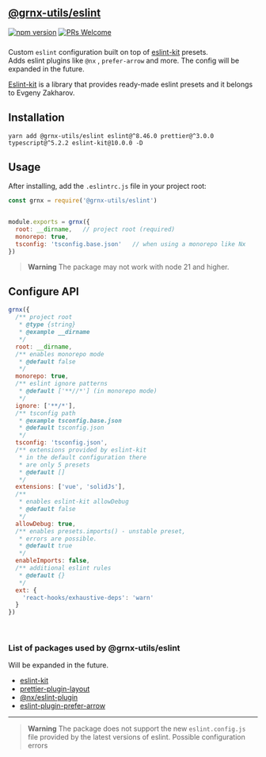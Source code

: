 ## [@grnx-utils/eslint](https://github.com/Gearonix/grnx-utils/tree/master/packages/eslint)
[![npm version](https://img.shields.io/npm/v/@grnx-utils/eslint.svg?style=flat)](https://www.npmjs.com/package/@grnx-utils/eslint)  [![PRs Welcome](https://img.shields.io/badge/PRs-welcome-brightgreen.svg)](https://reactjs.org/docs/how-to-contribute.html#your-first-pull-request) <br/>
<h3></h3>

Custom `eslint` configuration built on top of [eslint-kit](https://github.com/eslint-kit/eslint-kit) presets. <br/>
Adds eslint plugins like `@nx` , `prefer-arrow` and more.
The config will be expanded in the future.

[Eslint-kit](https://github.com/eslint-kit/eslint-kit) is a library that provides ready-made
eslint presets and it belongs to Evgeny Zakharov.

## Installation

```
yarn add @grnx-utils/eslint eslint@^8.46.0 prettier@^3.0.0 typescript@^5.2.2 eslint-kit@10.0.0 -D
```

## Usage
After installing, add the `.eslintrc.js` file in your project root:
```js
const grnx = require('@grnx-utils/eslint')


module.exports = grnx({
  root: __dirname,   // project root (required)
  monorepo: true,
  tsconfig: 'tsconfig.base.json'   // when using a monorepo like Nx
})

```

> **Warning**
> The package may not work with node 21 and higher.


## Configure API

```js
grnx({
  /** project root
   * @type {string}
   * @example __dirname
   */
  root: __dirname,
  /** enables monorepo mode
   * @default false
   */
  monorepo: true,
  /** eslint ignore patterns
   * @default ['**//*'] (in monorepo mode)
   */
  ignore: ['**/*'],
  /** tsconfig path
   * @example tsconfig.base.json
   * @default tsconfig.json
   */
  tsconfig: 'tsconfig.json',
  /** extensions provided by eslint-kit
   * in the default configuration there
   * are only 5 presets
   * @default []
   */
  extensions: ['vue', 'solidJs'],
  /**
   * enables eslint-kit allowDebug
   * @default false
   */
  allowDebug: true,
  /** enables presets.imports() - unstable preset,
   * errors are possible.
   * @default true
   */
  enableImports: false,
  /** additional eslint rules
   * @default {}
   */
  ext: {
    'react-hooks/exhaustive-deps': 'warn'
  }
})
```
<br/>

### List of packages used by @grnx-utils/eslint
Will be expanded in the future.

- [eslint-kit](https://github.com/eslint-kit/eslint-kit)
- [prettier-plugin-layout](https://github.com/LIMPIX31/plugin-layout)
- [@nx/eslint-plugin](https://nx.dev/packages/eslint-plugin)
- [eslint-plugin-prefer-arrow](https://github.com/TristonJ/eslint-plugin-prefer-arrow)

---

> **Warning**
> The package does not support the new `eslint.config.js` <br/>
> file provided by the latest versions of eslint. Possible configuration errors
